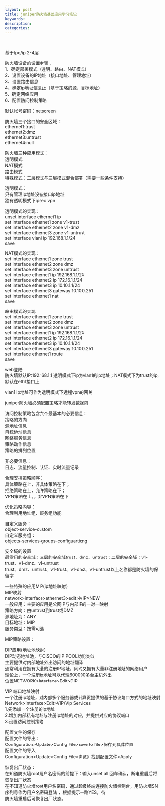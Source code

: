 ```yaml
---
layout: post
title: juniper防火墙基础应用学习笔记
keywords:
description:
categories:
---
```

<p>&nbsp;</p>
<p>基于tpc/ip 2-4层</p>
<p>防火墙设备的设置步骤：<br />1、确定部署模式（透明、路由、NAT模式）<br />2、设置设备的IP地址（接口地址、管理地址）<br />3、设置路由信息<br />4、确定ip地址信息止（基于策略的源、目标地址）<br />5、确定网络应用<br />6、配置防问控制策略</p>
<p>默认帐号密码：netscreen</p>
<p>防火墙三个接口的安全区域：<br />ethernet1:trust<br />ethernet2:dmz<br />ethernet3:untrust<br />ethernet4:null</p>
<p>防火墙三种应用模式：<br />透明模式<br />NAT模式<br />路由模式<br />特殊模式：二层模式与三层模式混合部署（需要一些条件支持）</p>
<p>透明模式：<br />只有管理ip地址没有接口ip地址<br />独有透明模式下ipsec vpn</p>
<p>透明模式的实现：<br />unset interface ethernet1 ip<br />set interface ethernet1 zone v1-trust<br />set interface ethernet2 zone v1-dmz<br />set interface ethernet3 zone v1-untrust<br />set interface vlan1 ip 192.168.1.1/24<br />save</p>
<p>NAT模式的实现：<br />set interface ethernet1 zone trust<br />set interface ethernet2 zone dmz<br />set interface ethernet3 zone untrust<br />set interface ethernet1 ip 192.168.1.1/24<br />set interface ethernet2 ip 172.16.1.1/24<br />set interface ethernet3 ip 10.10.1.1/24<br />set interface ethernet3 gateway 10.10.0.251<br />set interface ethernet1 nat<br />save</p>
<p>路由模式的实现<br />set interface ethernet1 zone trust<br />set interface ethernet2 zone dmz<br />set interface ethernet3 zone untrust<br />set interface ethernet1 ip 192.168.1.1/24<br />set interface ethernet2 ip 172.16.1.1/24<br />set interface ethernet3 ip 10.10.1.1/24<br />set interface ethernet3 gateway 10.10.0.251<br />set interface ethernet1 route<br />save</p>
<p>web登陆<br />防火墙默认IP:192.168.1.1  透明模式下ip为vlan1的ip地址；NAT模式下为trust的ip,默认在eth1接口上</p>
<p>vlan1 ip地址可作为透明模式下远程vpn的网关</p>
<p>juniper防火墙必须配置策略才能转发数据包</p>
<p>访问控制策略包含六个最基本的必要信息：<br />策略的方向<br />源地址信息<br />目标地址信息<br />网络服务信息<br />策略动作信息<br />策略的排列位置</p>
<p>非必要信息：<br />日志、流量控制、认证、实时流量记录</p>
<p>合理安排策略顺序：<br />具体策略在上，非具体策略在下；<br />拒绝策略在上，允许策略在下；<br />VPN策略在上，，非VPN策略在下</p>
<p>优化策略内容：<br />合理利用地址组、服务组功能</p>
<p>自定义服务：<br />object-service-custom<br />自定义服务组：<br />objects-services-groups-configuartiong</p>
<p>安全域的设置<br />最常用的安全域：三层的安全域trust、dmz、untrust；二层的安全域：v1-trust、v1-dmz、v1-untrust<br />trust、dmz、untrust、v1-trust、v1-dmz、v1-untrust以上名称都是防火墙的保留字</p>
<p>一些特殊的应用MIP(ip地址映射）<br />MIP映射<br />network&gt;interface&gt;ethernet3&gt;edit&gt;MIP&gt;NEW<br />一般应用：主要的应用是公网IP与内部IP的一对一映射<br />策略方向：由untrust到trust或DMZ<br />源地址为：ANY<br />目标地址：MIP<br />服务类型：按需可选</p>
<p>MIP策略设置：</p>
<p>DIP应用(地址池映射）<br />DIP动态地址池，与CISCO的IP POOL功能类似<br />主要提供对内部地址外出访问的地址翻译<br />通常利用在拥有大量的注册IP地址，同时又拥有大量非注册地址的网络用户<br />理论上，一个注册ip地址可以代理600000多台主机外出<br />位置NETWORK&gt;Interface&gt;Edit&gt;DIP</p>
<p>VIP 端口地址映射<br />一个注册ip地址，对内部多个服务器或计算贡提供的基于协议端口方式的地址映射<br />Network&gt;Interface&gt;Edit&gt;VIP/Vip Services<br />1.先添加一个注册的ip地址<br />2.增加内部私有地址与注册ip地址的对应，并提供对应的协议端口<br />3.设置访问控制策略</p>
<p>配置文件的保存<br />配置文件的导出：<br />Configuration&gt;Update&gt;Config File&gt;save to file&gt;保存到具体位置<br />配置文件的导入<br />Configuration&gt;Update&gt;Config File&gt;浏览》找到配置文件&gt;Apply</p>
<p>恢复出厂状态：<br />在知道防火墙root用户名密码的前提下：输入unset all 回车确认，断电重启后将恢复出厂状态<br />在不知道防火墙root用户名密码，通过超级终端连接防火墙控制台，用防火墙SN序列号作为用户名密码登陆 ，根据提示一路YES，待
<br />防火墙重启后可恢复出厂状态。</p>
    
